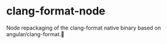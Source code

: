 # clang-format-node
Node repackaging of the clang-format native binary based on angular/clang-format.🐉
